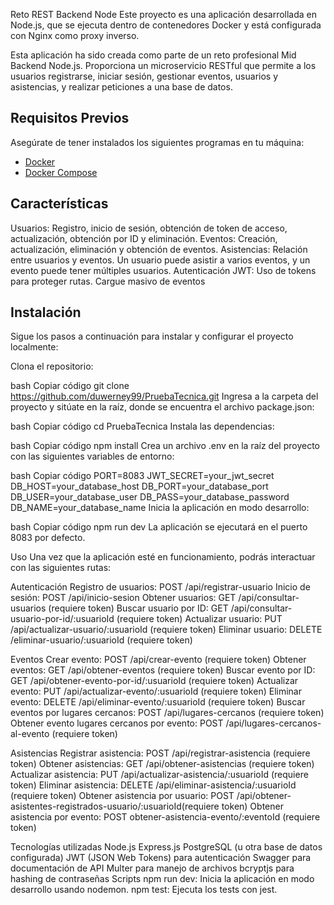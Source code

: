 Reto REST Backend Node
Este proyecto es una aplicación desarrollada en Node.js, que se ejecuta dentro de contenedores Docker y está configurada con Nginx como proxy inverso.

Esta aplicación ha sido creada como parte de un reto profesional Mid Backend Node.js. Proporciona un microservicio RESTful que permite a los 
usuarios registrarse, iniciar sesión, gestionar eventos, usuarios y 
asistencias, y realizar peticiones a una base de datos.

## Requisitos Previos
Asegúrate de tener instalados los siguientes programas en tu máquina:

- [Docker](https://www.docker.com/get-started) 
- [Docker Compose](https://docs.docker.com/compose/install/)

## Características
Usuarios: Registro, inicio de sesión, obtención de token de acceso, actualización, obtención por ID y eliminación.
Eventos: Creación, actualización, eliminación y obtención de eventos.
Asistencias: Relación entre usuarios y eventos. Un usuario puede asistir a varios eventos, y un evento puede tener múltiples usuarios.
Autenticación JWT: Uso de tokens para proteger rutas.
Cargue masivo de eventos 


## Instalación
Sigue los pasos a continuación para instalar y configurar el proyecto localmente:

Clona el repositorio:

bash
Copiar código
git clone https://github.com/duwerney99/PruebaTecnica.git
Ingresa a la carpeta del proyecto y sitúate en la raíz, donde se encuentra el archivo package.json:

bash
Copiar código
cd PruebaTecnica
Instala las dependencias:

bash
Copiar código
npm install
Crea un archivo .env en la raíz del proyecto con las siguientes variables de entorno:

bash
Copiar código
PORT=8083
JWT_SECRET=your_jwt_secret
DB_HOST=your_database_host
DB_PORT=your_database_port
DB_USER=your_database_user
DB_PASS=your_database_password
DB_NAME=your_database_name
Inicia la aplicación en modo desarrollo:

bash
Copiar código
npm run dev
La aplicación se ejecutará en el puerto 8083 por defecto.

Uso
Una vez que la aplicación esté en funcionamiento, podrás interactuar con las siguientes rutas:

Autenticación
Registro de usuarios: POST /api/registrar-usuario
Inicio de sesión: POST /api/inicio-sesion
Obtener usuarios: GET /api/consultar-usuarios (requiere token)
Buscar usuario por ID: GET /api/consultar-usuario-por-id/:usuarioId (requiere token)
Actualizar usuario: PUT /api/actualizar-usuario/:usuarioId (requiere token)
Eliminar usuario: DELETE /eliminar-usuario/:usuarioId (requiere token)


Eventos
Crear evento: POST /api/crear-evento (requiere token)
Obtener eventos: GET /api/obtener-eventos  (requiere token)
Buscar evento por ID: GET /api/obtener-evento-por-id/:usuarioId   (requiere token)
Actualizar evento: PUT /api/actualizar-evento/:usuarioId (requiere token)
Eliminar evento: DELETE /api/eliminar-evento/:usuarioId (requiere token)
Buscar eventos por lugares cercanos: POST /api/lugares-cercanos (requiere token)
Obtener evento lugares cercanos por evento: POST /api/lugares-cercanos-al-evento (requiere token)

Asistencias
Registrar asistencia: POST /api/registrar-asistencia (requiere token)
Obtener asistencias: GET /api/obtener-asistencias   (requiere token)
Actualizar asistencia: PUT /api/actualizar-asistencia/:usuarioId (requiere token)
Eliminar asistencia: DELETE /api/eliminar-asistencia/:usuarioId (requiere token)
Obtener asistencia por usuario: POST /api/obtener-asistentes-registrados-usuario/:usuarioId(requiere token)
Obtener asistencia por evento: POST obtener-asistencia-evento/:eventoId (requiere token)

Tecnologías utilizadas
Node.js
Express.js
PostgreSQL (u otra base de datos configurada)
JWT (JSON Web Tokens) para autenticación
Swagger para documentación de API
Multer para manejo de archivos
bcryptjs para hashing de contraseñas
Scripts
npm run dev: Inicia la aplicación en modo desarrollo usando nodemon.
npm test: Ejecuta los tests con jest.
